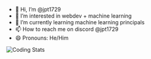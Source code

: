 - 👋 Hi, I’m @jpt1729
- 👀 I’m interested in webdev + machine learning
- 🌱 I’m currently learning machine learning principals 
- 📫 How to reach me on discord @jpt1729
- 😄 Pronouns: He/Him


![Coding Stats](https://github-readme-stats.hackclub.dev/api/wakatime?username=662&api_domain=hackatime.hackclub.com&theme=transparent&custom_title=Coding+Stats+(since+November+2024)&layout=compact&cache_seconds=0&langs_count=8)

<!---
jpt1729/jpt1729 is a ✨ special ✨ repository because its `README.md` (this file) appears on your GitHub profile.
You can click the Preview link to take a look at your changes.
--->
